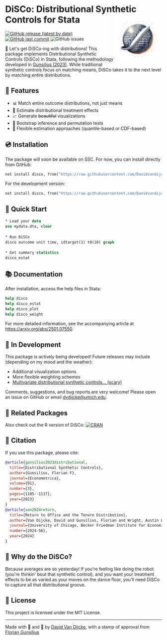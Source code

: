 # DiSCo: Distributional Synthetic Controls for Stata <img src="files/logo.png" align="right" alt="" width="155" />

[![GitHub release (latest by date)](https://img.shields.io/github/v/release/Davidvandijcke/DiSCos_stata)](https://github.com/Davidvandijcke/DiSCos_stata/releases)
[![GitHub last commit](https://img.shields.io/github/last-commit/Davidvandijcke/DiSCos_stata.svg)](https://github.com/Davidvandijcke/DiSCos_stata/commits/main)
![GitHub issues](https://img.shields.io/github/issues/Davidvandijcke/DiSCos_stata)

🕺 Let's get DiSCo-ing with distributions! This package implements Distributional Synthetic Controls (DiSCo) in Stata, following the methodology developed in [Gunsilius (2023)](https://onlinelibrary.wiley.com/doi/full/10.3982/ECTA18260). While traditional synthetic controls focus on matching means, DiSCo takes it to the next level by matching entire distributions.

## 🚀 Features

- 📊 Match entire outcome distributions, not just means
- 🎯 Estimate distributional treatment effects
- 📈 Generate ~~beautiful~~ visualizations
- 🔄 Bootstrap inference and permutation tests
- 🎨 Flexible estimation approaches (quantile-based or CDF-based)

## 💿 Installation

The package will soon be available on SSC. For now, you can install directly from GitHub:

```stata
net install disco, from("https://raw.githubusercontent.com/Davidvandijcke/DiSCos_stata/main/src/") replace
```

For the development version:
```stata
net install disco, from("https://raw.githubusercontent.com/Davidvandijcke/DiSCos_stata/dev/src/") replace
```

## 🎵 Quick Start

```stata
* Load your data
use mydata.dta, clear

* Run DiSCo
disco outcome unit time, idtarget(1) t0(10) graph 

* Get summary statistics
disco_estat
```

## 📚 Documentation

After installation, access the help files in Stata:
```stata
help disco
help disco_estat
help disco_plot
help disco_weight
```

For more detailed information, see the accompanying article at https://arxiv.org/abs/2501.07550. 

## 🎪 In Development

This package is actively being developed! Future releases may include (depending on my mood and the weather):
- Additional visualization options
- More flexible weighting schemes
- [Multivariate distributional synthetic controls... (scary)](https://www.jmlr.org/papers/v25/23-0708.html)

Comments, suggestions, and bug reports are very welcome! Please open an issue on GitHub or email dvdijcke@umich.edu.

## 🎵 Related Packages

Also check out the R version of DiSCo: [![CRAN](https://www.r-pkg.org/badges/version/DiSCos)](https://cran.r-project.org/package=DiSCos)

## 📝 Citation

If you use this package, please cite:

```bibtex
@article{gunsilius2023distributional,
  title={Distributional Synthetic Controls},
  author={Gunsilius, Florian F},
  journal={Econometrica},
  volume={91},
  number={3},
  pages={1105--1117},
  year={2023}
}
@article{van2024return,
  title={Return to Office and the Tenure Distribution},
  author={Van Dijcke, David and Gunsilius, Florian and Wright, Austin L},
  journal={University of Chicago, Becker Friedman Institute for Economics Working Paper},
  number={2024-56},
  year={2024}
}

```

## 💃 Why do the DiSCo?

Because averages are so yesterday! If you're feeling like doing the robot (you're thinkin' bout that synthetic control), and you want your treatment effects to be as varied as your moves on the dance floor, you'll need DiSCo to capture all that distributional groove. 

## 🎉 License

This project is licensed under the MIT License.

---
Made with 🕺 and 💃 by [David Van Dijcke](https://www.davidvandijcke.com/), with a stamp of approval from [Florian Gunsilius](https://www.floriangunsilius.com/)

